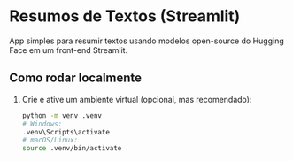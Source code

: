 # Resumos de Textos (Streamlit)

App simples para resumir textos usando modelos open-source do Hugging Face em um front-end Streamlit.

## Como rodar localmente

1. Crie e ative um ambiente virtual (opcional, mas recomendado):
   ```bash
   python -m venv .venv
   # Windows:
   .venv\Scripts\activate
   # macOS/Linux:
   source .venv/bin/activate
